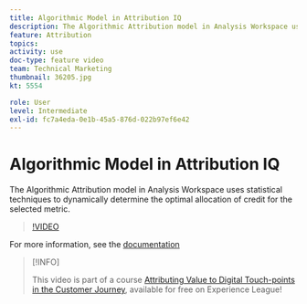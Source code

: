```yaml
---
title: Algorithmic Model in Attribution IQ
description: The Algorithmic Attribution model in Analysis Workspace uses statistical techniques to dynamically determine the optimal allocation of credit for the selected metric.
feature: Attribution
topics: 
activity: use
doc-type: feature video
team: Technical Marketing
thumbnail: 36205.jpg
kt: 5554

role: User
level: Intermediate
exl-id: fc7a4eda-0e1b-45a5-876d-022b97ef6e42
---
```

# Algorithmic Model in Attribution IQ

The Algorithmic Attribution model in Analysis Workspace uses statistical techniques to dynamically determine the optimal allocation of credit for the selected metric.

>[!VIDEO](https://video.tv.adobe.com/v/36205/?quality=12&learn=on)

For more information, see the [documentation](https://experienceleague.adobe.com/docs/analytics/analyze/analysis-workspace/attribution/algorithmic.html)

>[!INFO]
>
> This video is part of a course [Attributing Value to Digital Touch-points in the Customer Journey](https://experienceleague.adobe.com/?recommended=Analytics-U-1-2020.2), available for free on Experience League!
